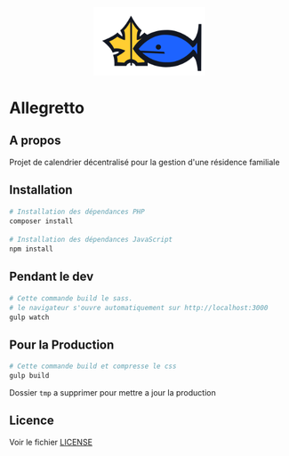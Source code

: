 <div align="center">
    <img src="style/img/logo.svg" alt="Allegretto" width="200"/>
</div>

# Allegretto

## A propos

Projet de calendrier décentralisé pour la gestion d'une résidence familiale

## Installation


```bash
# Installation des dépendances PHP
composer install

# Installation des dépendances JavaScript
npm install
```

## Pendant le dev


```bash
# Cette commande build le sass. 
# le navigateur s'ouvre automatiquement sur http://localhost:3000
gulp watch
```

## Pour la Production


```bash
# Cette commande build et compresse le css 
gulp build
```

Dossier `tmp` a supprimer pour mettre a jour la production

## Licence

Voir le fichier [LICENSE](LICENSE)